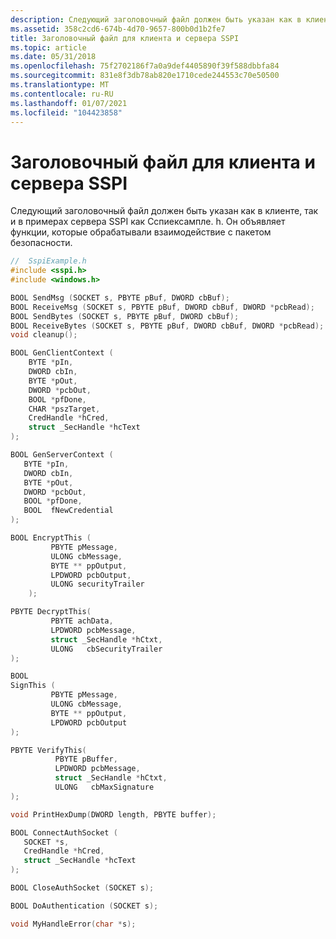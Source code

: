 ```yaml
---
description: Следующий заголовочный файл должен быть указан как в клиенте, так и в примерах сервера SSPI как Сспиексампле. h. Он объявляет функции, которые обрабатывали взаимодействие с пакетом безопасности.
ms.assetid: 358c2cd6-674b-4d70-9657-800b0d1b2fe7
title: Заголовочный файл для клиента и сервера SSPI
ms.topic: article
ms.date: 05/31/2018
ms.openlocfilehash: 75f2702186f7a0a9def4405890f39f588dbbfa84
ms.sourcegitcommit: 831e8f3db78ab820e1710cede244553c70e50500
ms.translationtype: MT
ms.contentlocale: ru-RU
ms.lasthandoff: 01/07/2021
ms.locfileid: "104423858"
---
```

# <a name="header-file-for-sspi-client-and-server"></a>Заголовочный файл для клиента и сервера SSPI

Следующий заголовочный файл должен быть указан как в клиенте, так и в примерах сервера SSPI как Сспиексампле. h. Он объявляет функции, которые обрабатывали взаимодействие с пакетом безопасности.


```C++
//  SspiExample.h
#include <sspi.h>
#include <windows.h>

BOOL SendMsg (SOCKET s, PBYTE pBuf, DWORD cbBuf);
BOOL ReceiveMsg (SOCKET s, PBYTE pBuf, DWORD cbBuf, DWORD *pcbRead);
BOOL SendBytes (SOCKET s, PBYTE pBuf, DWORD cbBuf);
BOOL ReceiveBytes (SOCKET s, PBYTE pBuf, DWORD cbBuf, DWORD *pcbRead);
void cleanup();

BOOL GenClientContext (
    BYTE *pIn,
    DWORD cbIn,
    BYTE *pOut,
    DWORD *pcbOut,
    BOOL *pfDone,
    CHAR *pszTarget,
    CredHandle *hCred,
    struct _SecHandle *hcText
);

BOOL GenServerContext (
   BYTE *pIn,
   DWORD cbIn,
   BYTE *pOut,
   DWORD *pcbOut,
   BOOL *pfDone,
   BOOL  fNewCredential
);

BOOL EncryptThis (
         PBYTE pMessage, 
         ULONG cbMessage,
         BYTE ** ppOutput,
         LPDWORD pcbOutput,
         ULONG securityTrailer
    );

PBYTE DecryptThis(
         PBYTE achData, 
         LPDWORD pcbMessage,
         struct _SecHandle *hCtxt,
         ULONG   cbSecurityTrailer
);

BOOL 
SignThis (
         PBYTE pMessage, 
         ULONG cbMessage,
         BYTE ** ppOutput,
         LPDWORD pcbOutput
);

PBYTE VerifyThis(
          PBYTE pBuffer, 
          LPDWORD pcbMessage,
          struct _SecHandle *hCtxt,
          ULONG   cbMaxSignature
);

void PrintHexDump(DWORD length, PBYTE buffer);

BOOL ConnectAuthSocket (
   SOCKET *s, 
   CredHandle *hCred, 
   struct _SecHandle *hcText
);

BOOL CloseAuthSocket (SOCKET s);

BOOL DoAuthentication (SOCKET s);

void MyHandleError(char *s);

```



 

 



